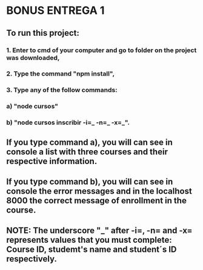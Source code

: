 # **BONUS ENTREGA 1**

## To run this project:

### 1. Enter to cmd of your computer and go to folder on the project was downloaded,
### 2. Type the command "npm install",
### 3. Type any of the follow commands: 

### a) "node cursos"
### b) "node cursos inscribir -i=_ -n=_ -x=_".

## If you type command a), you will can see in console a list with three courses and their respective information.

## If you type command b), you will can see in console the error messages and in the localhost 8000 the correct message of enrollment in the course.

## **NOTE**: The underscore "_" after -i=, -n= and -x= represents values that you must complete: Course ID, studemt's name and student´s ID respectively. 
